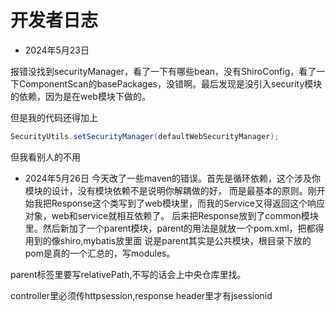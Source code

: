 # 开发者日志
- 2024年5月23日

报错没找到securityManager，看了一下有哪些bean，没有ShiroConfig，看了一下ComponentScan的basePackages，没错啊。最后发现是没引入security模块的依赖，因为是在web模块下做的。

但是我的代码还得加上
``` java
SecurityUtils.setSecurityManager(defaultWebSecurityManager);
```
但我看别人的不用

- 2024年5月26日
今天改了一些maven的错误。首先是循环依赖，这个涉及你模块的设计，没有模块依赖不是说明你解耦做的好，
而是最基本的原则。刚开始我把Response这个类写到了web模块里，而我的Service又得返回这个响应对象，web和service就相互依赖了。
后来把Response放到了common模块里。然后新加了一个parent模块，parent的用法是就放一个pom.xml，把都得用到的像shiro,mybatis放里面
说是parent其实是公共模块，根目录下放的pom是真的一个汇总的，写modules。

parent标签里要写relativePath,不写的话会上中央仓库里找。

controller里必须传httpsession,response header里才有jsessionid
